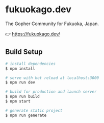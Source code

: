 fukuokago.dev
==

The Gopher Community for Fukuoka, Japan.

👉 https://fukuokago.dev/

Build Setup
--

```sh
# install dependencies
$ npm install

# serve with hot reload at localhost:3000
$ npm run dev

# build for production and launch server
$ npm run build
$ npm start

# generate static project
$ npm run generate
```
